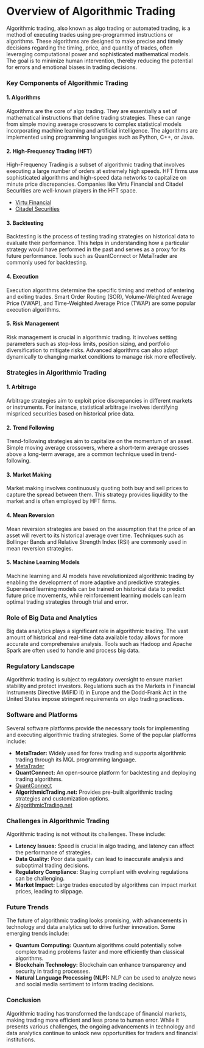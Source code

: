 # Overview of Algorithmic Trading

Algorithmic trading, also known as algo trading or automated trading, is a method of executing trades using pre-programmed instructions or algorithms. These algorithms are designed to make precise and timely decisions regarding the timing, price, and quantity of trades, often leveraging computational power and sophisticated mathematical models. The goal is to minimize human intervention, thereby reducing the potential for errors and emotional biases in trading decisions.

### Key Components of Algorithmic Trading

#### 1. **Algorithms**
Algorithms are the core of algo trading. They are essentially a set of mathematical instructions that define trading strategies. These can range from simple moving average crossovers to complex statistical models incorporating machine learning and artificial intelligence. The algorithms are implemented using programming languages such as Python, C++, or Java.

#### 2. **High-Frequency Trading (HFT)**
High-Frequency Trading is a subset of algorithmic trading that involves executing a large number of orders at extremely high speeds. HFT firms use sophisticated algorithms and high-speed data networks to capitalize on minute price discrepancies. Companies like Virtu Financial and Citadel Securities are well-known players in the HFT space.
- [Virtu Financial](https://www.virtu.com/)
- [Citadel Securities](https://www.citadelsecurities.com/)

#### 3. **Backtesting**
Backtesting is the process of testing trading strategies on historical data to evaluate their performance. This helps in understanding how a particular strategy would have performed in the past and serves as a proxy for its future performance. Tools such as QuantConnect or MetaTrader are commonly used for backtesting.

#### 4. **Execution**
Execution algorithms determine the specific timing and method of entering and exiting trades. Smart Order Routing (SOR), Volume-Weighted Average Price (VWAP), and Time-Weighted Average Price (TWAP) are some popular execution algorithms.

#### 5. **Risk Management**
Risk management is crucial in algorithmic trading. It involves setting parameters such as stop-loss limits, position sizing, and portfolio diversification to mitigate risks. Advanced algorithms can also adapt dynamically to changing market conditions to manage risk more effectively.

### Strategies in Algorithmic Trading

#### 1. **Arbitrage**
Arbitrage strategies aim to exploit price discrepancies in different markets or instruments. For instance, statistical arbitrage involves identifying mispriced securities based on historical price data.

#### 2. **Trend Following**
Trend-following strategies aim to capitalize on the momentum of an asset. Simple moving average crossovers, where a short-term average crosses above a long-term average, are a common technique used in trend-following.

#### 3. **Market Making**
Market making involves continuously quoting both buy and sell prices to capture the spread between them. This strategy provides liquidity to the market and is often employed by HFT firms.

#### 4. **Mean Reversion**
Mean reversion strategies are based on the assumption that the price of an asset will revert to its historical average over time. Techniques such as Bollinger Bands and Relative Strength Index (RSI) are commonly used in mean reversion strategies.

#### 5. **Machine Learning Models**
Machine learning and AI models have revolutionized algorithmic trading by enabling the development of more adaptive and predictive strategies. Supervised learning models can be trained on historical data to predict future price movements, while reinforcement learning models can learn optimal trading strategies through trial and error.

### Role of Big Data and Analytics

Big data analytics plays a significant role in algorithmic trading. The vast amount of historical and real-time data available today allows for more accurate and comprehensive analysis. Tools such as Hadoop and Apache Spark are often used to handle and process big data.

### Regulatory Landscape

Algorithmic trading is subject to regulatory oversight to ensure market stability and protect investors. Regulations such as the Markets in Financial Instruments Directive (MiFID II) in Europe and the Dodd-Frank Act in the United States impose stringent requirements on algo trading practices.

### Software and Platforms

Several software platforms provide the necessary tools for implementing and executing algorithmic trading strategies. Some of the popular platforms include:

- **MetaTrader:** Widely used for forex trading and supports algorithmic trading through its MQL programming language.
- [MetaTrader](https://www.metatrader4.com/)
- **QuantConnect:** An open-source platform for backtesting and deploying trading algorithms.
- [QuantConnect](https://www.quantconnect.com/)
- **AlgorithmicTrading.net:** Provides pre-built algorithmic trading strategies and customization options.
- [AlgorithmicTrading.net](https://www.algorithmictrading.net/)

### Challenges in Algorithmic Trading

Algorithmic trading is not without its challenges. These include:

- **Latency Issues:** Speed is crucial in algo trading, and latency can affect the performance of strategies.
- **Data Quality:** Poor data quality can lead to inaccurate analysis and suboptimal trading decisions.
- **Regulatory Compliance:** Staying compliant with evolving regulations can be challenging.
- **Market Impact:** Large trades executed by algorithms can impact market prices, leading to slippage.

### Future Trends

The future of algorithmic trading looks promising, with advancements in technology and data analytics set to drive further innovation. Some emerging trends include:

- **Quantum Computing:** Quantum algorithms could potentially solve complex trading problems faster and more efficiently than classical algorithms.
- **Blockchain Technology:** Blockchain can enhance transparency and security in trading processes.
- **Natural Language Processing (NLP):** NLP can be used to analyze news and social media sentiment to inform trading decisions.

### Conclusion

Algorithmic trading has transformed the landscape of financial markets, making trading more efficient and less prone to human error. While it presents various challenges, the ongoing advancements in technology and data analytics continue to unlock new opportunities for traders and financial institutions.